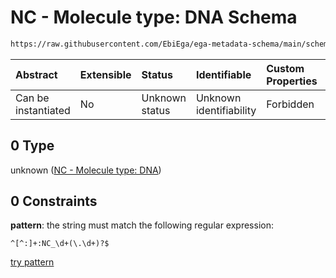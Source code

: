 # NC - Molecule type: DNA Schema

```txt
https://raw.githubusercontent.com/EbiEga/ega-metadata-schema/main/schemas/EGA.common-definitions.json#/definitions/curieRefseqPattern/oneOf/0
```



| Abstract            | Extensible | Status         | Identifiable            | Custom Properties | Additional Properties | Access Restrictions | Defined In                                                                                           |
| :------------------ | :--------- | :------------- | :---------------------- | :---------------- | :-------------------- | :------------------ | :--------------------------------------------------------------------------------------------------- |
| Can be instantiated | No         | Unknown status | Unknown identifiability | Forbidden         | Allowed               | none                | [EGA.common-definitions.json\*](../../../schemas/EGA.common-definitions.json "open original schema") |

## 0 Type

unknown ([NC - Molecule type: DNA](ega-12-definitions-refseq-accessions-data1098-curie-pattern-oneof-nc---molecule-type-dna.md))

## 0 Constraints

**pattern**: the string must match the following regular expression:&#x20;

```regexp
^[^:]+:NC_\d+(\.\d+)?$
```

[try pattern](https://regexr.com/?expression=%5E%5B%5E%3A%5D%2B%3ANC_%5Cd%2B\(%5C.%5Cd%2B\)%3F%24 "try regular expression with regexr.com")
